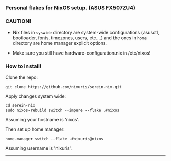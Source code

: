 ### Personal flakes for NixOS setup. (ASUS FX507ZU4)

### CAUTION!

- Nix files in `syswide` directory are system-wide configurations (asusctl, bootloader, fonts, timezones, users, etc....) and the ones in `home` directory are home manager explicit options.

- Make sure you still have hardware-configuration.nix in /etc/nixos!

### How to install!

Clone the repo:

```
git clone https://github.com/nixuris/serein-nix.git
```

Apply changes system wide:

```
cd serein-nix
sudo nixos-rebuild switch --impure --flake .#nixos
```

Assuming your hostname is 'nixos'.

Then set up home manager:

```
home-manager switch --flake .#nixuris@nixos
```

Assuming username is 'nixuris'.

---
